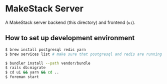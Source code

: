 MakeStack Server
================

A MakeStack server backend (this directory) and frontend (`ui`).

How to set up development environment
--------------------------------------

```bash
$ brew install postgresql redis yarn
$ brew services list # make sure that postgresql and redis are running

$ bundler install --path vendor/bundle
$ rails db:migrate
$ cd ui && yarn && cd ..
$ foreman start
```
